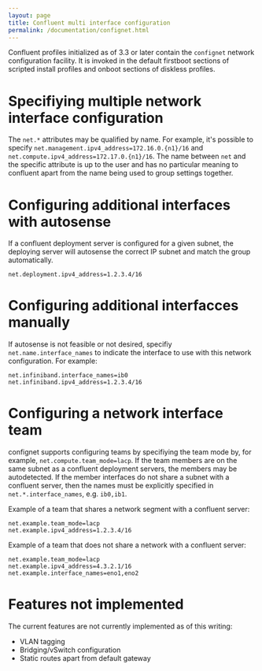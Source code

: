 ```yaml
---
layout: page
title: Confluent multi interface configuration
permalink: /documentation/confignet.html
---
```


Confluent profiles initialized as of 3.3 or later contain the `confignet` network configuration facility. It is invoked
in the default firstboot sections of scripted install profiles and onboot sections of diskless profiles.

# Specifiying multiple network interface configuration

The `net.*` attributes may be qualified by name. For example, it's possible to specify `net.management.ipv4_address=172.16.0.{n1}/16` and `net.compute.ipv4_address=172.17.0.{n1}/16`.
The name between `net` and the specific attribute is up to the user and has no particular meaning to confluent apart from the name being used to group settings together.

# Configuring additional interfaces with autosense

If a confluent deployment server is configured for a given subnet, the deploying server will autosense the correct IP subnet and match the group automatically.
```
net.deployment.ipv4_address=1.2.3.4/16
```

# Configuring additional interfacces manually

If autosense is not feasible or not desired, specifiy `net.name.interface_names` to indicate the interface to use with this network configuration.  For example:
```
net.infiniband.interface_names=ib0
net.infiniband.ipv4_address=1.2.3.4/16
```


# Configuring a network interface team

confignet supports configuring teams by specifiying the team mode by, for example, `net.compute.team_mode=lacp`. If the team members are on the same subnet as a confluent deployment servers, the members
may be autodetected. If the member interfaces do not share a subnet with a confluent server, then the names must be explicitly specified in `net.*.interface_names`, e.g. `ib0,ib1`. 

Example of a team that shares a network segment with a confluent server:
```
net.example.team_mode=lacp
net.example.ipv4_address=1.2.3.4/16
```

Example of a team that does not share a network with a confluent server:
```
net.example.team_mode=lacp
net.example.ipv4_address=4.3.2.1/16
net.example.interface_names=eno1,eno2
```

# Features not implemented

The current features are not currently implemented as of this writing:

* VLAN tagging
* Bridging/vSwitch configuration
* Static routes apart from default gateway
